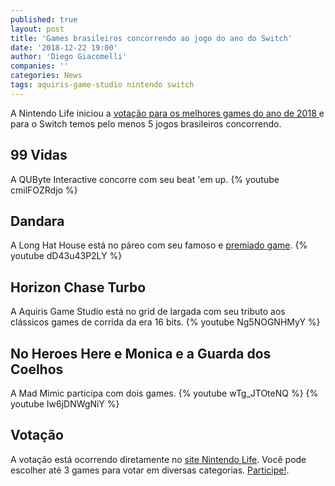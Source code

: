 ```yaml
---
published: true
layout: post
title: 'Games brasileiros concorrendo ao jogo do ano do Switch'
date: '2018-12-22 19:00'
author: 'Diego Giacomelli'
companies: ''
categories: News
tags: aquiris-game-studio nintendo switch
---
```

A Nintendo Life iniciou a [votação para os melhores games do ano de 2018 ](http://www.nintendolife.com/news/2018/12/feature_vote_for_your_2018_nintendo_game_of_the_year) e para o Switch temos pelo menos 5 jogos brasileiros concorrendo.

## 99 Vidas
A QUByte Interactive concorre com seu beat 'em up.
{% youtube cmilFOZRdjo %}

## Dandara
A Long Hat House está no páreo com seu famoso e [premiado game](https://jogosdaqui.github.io/2018/12/13/games-brasileiros-vencedores-no-brazil-game-awards).
{% youtube dD43u43P2LY %}

## Horizon Chase Turbo
A Aquiris Game Studio está no grid de largada com seu tributo aos clássicos games de corrida da era 16 bits.
{% youtube Ng5NOGNHMyY %}

## No Heroes Here e Monica e a Guarda dos Coelhos
A Mad Mimic participa com dois games.
{% youtube wTg_JTOteNQ %}
{% youtube Iw6jDNWgNiY %}

## Votação
A votação está ocorrendo diretamente no [site Nintendo Life](http://www.nintendolife.com/news/2018/12/feature_vote_for_your_2018_nintendo_game_of_the_year). Você pode escolher até 3 games para votar em diversas categorias. [Participe!](http://www.nintendolife.com/news/2018/12/feature_vote_for_your_2018_nintendo_game_of_the_year).